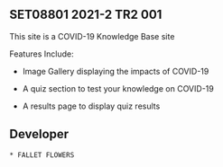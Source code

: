 ## SET08801 2021-2 TR2 001

This site is a COVID-19 Knowledge Base site

Features Include:

* Image Gallery displaying the impacts of COVID-19


* A quiz section to test your knowledge on COVID-19


* A results page to display quiz results


## Developer

    * FALLET FLOWERS
